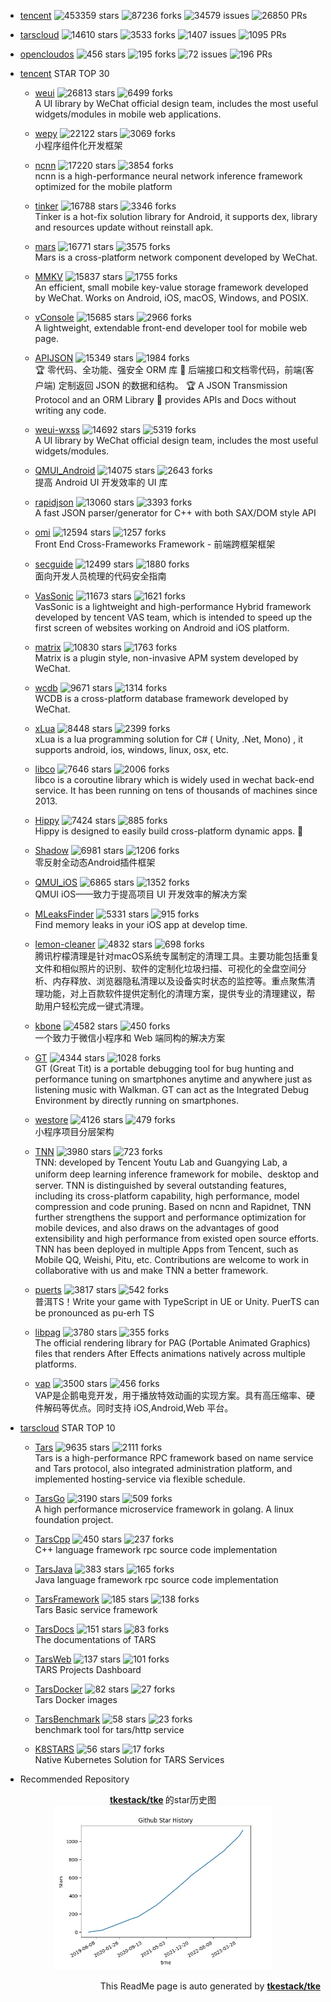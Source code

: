 
+ [tencent](https://github.com/tencent)
![453359 stars](https://img.shields.io/badge/Stars-453359-green)
![87236 forks](https://img.shields.io/badge/Forks-87236-green)
![34579 issues](https://img.shields.io/badge/Issues-34579-green)
![26850 PRs](https://img.shields.io/badge/PRs-26850-green)

+ [tarscloud](https://github.com/tarscloud)
![14610 stars](https://img.shields.io/badge/Stars-14610-green)
![3533 forks](https://img.shields.io/badge/Forks-3533-green)
![1407 issues](https://img.shields.io/badge/Issues-1407-green)
![1095 PRs](https://img.shields.io/badge/PRs-1095-green)

+ [opencloudos](https://github.com/opencloudos)
![456 stars](https://img.shields.io/badge/Stars-456-green)
![195 forks](https://img.shields.io/badge/Forks-195-green)
![72 issues](https://img.shields.io/badge/Issues-72-green)
![196 PRs](https://img.shields.io/badge/PRs-196-green)



+ [tencent](https://github.com/tencent) STAR TOP 30
    
    + [weui](https://github.com/tencent/weui) 
    ![26813 stars](https://img.shields.io/badge/Stars-26813-green)
    ![6499 forks](https://img.shields.io/badge/Forks-6499-green)  
    A UI library by WeChat official design team, includes the most useful widgets/modules in mobile web applications.
    
    + [wepy](https://github.com/tencent/wepy) 
    ![22122 stars](https://img.shields.io/badge/Stars-22122-green)
    ![3069 forks](https://img.shields.io/badge/Forks-3069-green)  
    小程序组件化开发框架
    
    + [ncnn](https://github.com/tencent/ncnn) 
    ![17220 stars](https://img.shields.io/badge/Stars-17220-green)
    ![3854 forks](https://img.shields.io/badge/Forks-3854-green)  
    ncnn is a high-performance neural network inference framework optimized for the mobile platform
    
    + [tinker](https://github.com/tencent/tinker) 
    ![16788 stars](https://img.shields.io/badge/Stars-16788-green)
    ![3346 forks](https://img.shields.io/badge/Forks-3346-green)  
    Tinker is a hot-fix solution library for Android, it supports dex, library and resources update without reinstall apk.
    
    + [mars](https://github.com/tencent/mars) 
    ![16771 stars](https://img.shields.io/badge/Stars-16771-green)
    ![3575 forks](https://img.shields.io/badge/Forks-3575-green)  
    Mars is a cross-platform network component  developed by WeChat.
    
    + [MMKV](https://github.com/tencent/MMKV) 
    ![15837 stars](https://img.shields.io/badge/Stars-15837-green)
    ![1755 forks](https://img.shields.io/badge/Forks-1755-green)  
    An efficient, small mobile key-value storage framework developed by WeChat. Works on Android, iOS, macOS, Windows, and POSIX.
    
    + [vConsole](https://github.com/tencent/vConsole) 
    ![15685 stars](https://img.shields.io/badge/Stars-15685-green)
    ![2966 forks](https://img.shields.io/badge/Forks-2966-green)  
    A lightweight, extendable front-end developer tool for mobile web page.
    
    + [APIJSON](https://github.com/tencent/APIJSON) 
    ![15349 stars](https://img.shields.io/badge/Stars-15349-green)
    ![1984 forks](https://img.shields.io/badge/Forks-1984-green)  
    🏆 零代码、全功能、强安全 ORM 库 🚀 后端接口和文档零代码，前端(客户端) 定制返回 JSON 的数据和结构。 🏆 A JSON Transmission Protocol and an ORM Library 🚀  provides APIs and Docs without writing any code.
    
    + [weui-wxss](https://github.com/tencent/weui-wxss) 
    ![14692 stars](https://img.shields.io/badge/Stars-14692-green)
    ![5319 forks](https://img.shields.io/badge/Forks-5319-green)  
    A UI library by WeChat official design team, includes the most useful widgets/modules.
    
    + [QMUI_Android](https://github.com/tencent/QMUI_Android) 
    ![14075 stars](https://img.shields.io/badge/Stars-14075-green)
    ![2643 forks](https://img.shields.io/badge/Forks-2643-green)  
    提高 Android UI 开发效率的 UI 库
    
    + [rapidjson](https://github.com/tencent/rapidjson) 
    ![13060 stars](https://img.shields.io/badge/Stars-13060-green)
    ![3393 forks](https://img.shields.io/badge/Forks-3393-green)  
    A fast JSON parser/generator for C++ with both SAX/DOM style API
    
    + [omi](https://github.com/tencent/omi) 
    ![12594 stars](https://img.shields.io/badge/Stars-12594-green)
    ![1257 forks](https://img.shields.io/badge/Forks-1257-green)  
     Front End Cross-Frameworks Framework - 前端跨框架框架
    
    + [secguide](https://github.com/tencent/secguide) 
    ![12499 stars](https://img.shields.io/badge/Stars-12499-green)
    ![1880 forks](https://img.shields.io/badge/Forks-1880-green)  
    面向开发人员梳理的代码安全指南
    
    + [VasSonic](https://github.com/tencent/VasSonic) 
    ![11673 stars](https://img.shields.io/badge/Stars-11673-green)
    ![1621 forks](https://img.shields.io/badge/Forks-1621-green)  
    VasSonic is a lightweight and high-performance Hybrid framework developed by tencent VAS team, which is intended to speed up the first screen of websites working on Android and iOS platform. 
    
    + [matrix](https://github.com/tencent/matrix) 
    ![10830 stars](https://img.shields.io/badge/Stars-10830-green)
    ![1763 forks](https://img.shields.io/badge/Forks-1763-green)  
    Matrix is a plugin style, non-invasive APM system developed by WeChat.
    
    + [wcdb](https://github.com/tencent/wcdb) 
    ![9671 stars](https://img.shields.io/badge/Stars-9671-green)
    ![1314 forks](https://img.shields.io/badge/Forks-1314-green)  
    WCDB is a cross-platform database framework developed by WeChat.
    
    + [xLua](https://github.com/tencent/xLua) 
    ![8448 stars](https://img.shields.io/badge/Stars-8448-green)
    ![2399 forks](https://img.shields.io/badge/Forks-2399-green)  
    xLua is a lua programming solution for  C# ( Unity, .Net, Mono) , it supports android, ios, windows, linux, osx, etc.
    
    + [libco](https://github.com/tencent/libco) 
    ![7646 stars](https://img.shields.io/badge/Stars-7646-green)
    ![2006 forks](https://img.shields.io/badge/Forks-2006-green)  
    libco is a coroutine library which is widely used in wechat  back-end service. It has been running on tens of thousands of machines since 2013.
    
    + [Hippy](https://github.com/tencent/Hippy) 
    ![7424 stars](https://img.shields.io/badge/Stars-7424-green)
    ![885 forks](https://img.shields.io/badge/Forks-885-green)  
    Hippy is designed to easily build cross-platform dynamic apps. 👏
    
    + [Shadow](https://github.com/tencent/Shadow) 
    ![6981 stars](https://img.shields.io/badge/Stars-6981-green)
    ![1206 forks](https://img.shields.io/badge/Forks-1206-green)  
    零反射全动态Android插件框架
    
    + [QMUI_iOS](https://github.com/tencent/QMUI_iOS) 
    ![6865 stars](https://img.shields.io/badge/Stars-6865-green)
    ![1352 forks](https://img.shields.io/badge/Forks-1352-green)  
    QMUI iOS——致力于提高项目 UI 开发效率的解决方案
    
    + [MLeaksFinder](https://github.com/tencent/MLeaksFinder) 
    ![5331 stars](https://img.shields.io/badge/Stars-5331-green)
    ![915 forks](https://img.shields.io/badge/Forks-915-green)  
    Find memory leaks in your iOS app at develop time.
    
    + [lemon-cleaner](https://github.com/tencent/lemon-cleaner) 
    ![4832 stars](https://img.shields.io/badge/Stars-4832-green)
    ![698 forks](https://img.shields.io/badge/Forks-698-green)  
    腾讯柠檬清理是针对macOS系统专属制定的清理工具。主要功能包括重复文件和相似照片的识别、软件的定制化垃圾扫描、可视化的全盘空间分析、内存释放、浏览器隐私清理以及设备实时状态的监控等。重点聚焦清理功能，对上百款软件提供定制化的清理方案，提供专业的清理建议，帮助用户轻松完成一键式清理。
    
    + [kbone](https://github.com/tencent/kbone) 
    ![4582 stars](https://img.shields.io/badge/Stars-4582-green)
    ![450 forks](https://img.shields.io/badge/Forks-450-green)  
    一个致力于微信小程序和 Web 端同构的解决方案
    
    + [GT](https://github.com/tencent/GT) 
    ![4344 stars](https://img.shields.io/badge/Stars-4344-green)
    ![1028 forks](https://img.shields.io/badge/Forks-1028-green)  
    GT (Great Tit) is a portable debugging tool for bug hunting and performance tuning on smartphones anytime and anywhere just as listening music with Walkman. GT can act as the Integrated Debug Environment by directly running on smartphones.
    
    + [westore](https://github.com/tencent/westore) 
    ![4126 stars](https://img.shields.io/badge/Stars-4126-green)
    ![479 forks](https://img.shields.io/badge/Forks-479-green)  
    小程序项目分层架构
    
    + [TNN](https://github.com/tencent/TNN) 
    ![3980 stars](https://img.shields.io/badge/Stars-3980-green)
    ![723 forks](https://img.shields.io/badge/Forks-723-green)  
    TNN: developed by Tencent Youtu Lab and Guangying Lab, a uniform deep learning inference framework for mobile、desktop and server. TNN is distinguished by several outstanding features, including its cross-platform capability, high performance, model compression and code pruning. Based on ncnn and Rapidnet, TNN further strengthens the support and performance optimization for mobile devices, and also draws on the advantages of good extensibility and high performance from existed open source efforts. TNN has been deployed in multiple Apps from Tencent, such as Mobile QQ, Weishi, Pitu, etc. Contributions are welcome to work in collaborative with us and make TNN a better framework. 
    
    + [puerts](https://github.com/tencent/puerts) 
    ![3817 stars](https://img.shields.io/badge/Stars-3817-green)
    ![542 forks](https://img.shields.io/badge/Forks-542-green)  
    普洱TS！Write your game with TypeScript in UE or Unity. PuerTS can be pronounced as pu-erh TS
    
    + [libpag](https://github.com/tencent/libpag) 
    ![3780 stars](https://img.shields.io/badge/Stars-3780-green)
    ![355 forks](https://img.shields.io/badge/Forks-355-green)  
    The official rendering library for PAG (Portable Animated Graphics) files that renders After Effects animations natively across multiple platforms.
    
    + [vap](https://github.com/tencent/vap) 
    ![3500 stars](https://img.shields.io/badge/Stars-3500-green)
    ![456 forks](https://img.shields.io/badge/Forks-456-green)  
    VAP是企鹅电竞开发，用于播放特效动画的实现方案。具有高压缩率、硬件解码等优点。同时支持 iOS,Android,Web 平台。
    

+ [tarscloud](https://github.com/tarscloud) STAR TOP 10
    
    + [Tars](https://github.com/tarscloud/Tars) 
    ![9635 stars](https://img.shields.io/badge/Stars-9635-green)
    ![2111 forks](https://img.shields.io/badge/Forks-2111-green)  
    Tars is a high-performance RPC framework based on name service and Tars protocol, also integrated administration platform, and implemented hosting-service via flexible schedule.
    
    + [TarsGo](https://github.com/tarscloud/TarsGo) 
    ![3190 stars](https://img.shields.io/badge/Stars-3190-green)
    ![509 forks](https://img.shields.io/badge/Forks-509-green)  
    A  high performance microservice  framework  in golang. A linux foundation project.
    
    + [TarsCpp](https://github.com/tarscloud/TarsCpp) 
    ![450 stars](https://img.shields.io/badge/Stars-450-green)
    ![237 forks](https://img.shields.io/badge/Forks-237-green)  
    C++ language framework rpc source code implementation
    
    + [TarsJava](https://github.com/tarscloud/TarsJava) 
    ![383 stars](https://img.shields.io/badge/Stars-383-green)
    ![165 forks](https://img.shields.io/badge/Forks-165-green)  
    Java language framework rpc source code implementation
    
    + [TarsFramework](https://github.com/tarscloud/TarsFramework) 
    ![185 stars](https://img.shields.io/badge/Stars-185-green)
    ![138 forks](https://img.shields.io/badge/Forks-138-green)  
    Tars Basic service framework
    
    + [TarsDocs](https://github.com/tarscloud/TarsDocs) 
    ![151 stars](https://img.shields.io/badge/Stars-151-green)
    ![83 forks](https://img.shields.io/badge/Forks-83-green)  
    The documentations of TARS
    
    + [TarsWeb](https://github.com/tarscloud/TarsWeb) 
    ![137 stars](https://img.shields.io/badge/Stars-137-green)
    ![101 forks](https://img.shields.io/badge/Forks-101-green)  
    TARS Projects Dashboard
    
    + [TarsDocker](https://github.com/tarscloud/TarsDocker) 
    ![82 stars](https://img.shields.io/badge/Stars-82-green)
    ![27 forks](https://img.shields.io/badge/Forks-27-green)  
    Tars Docker  images
    
    + [TarsBenchmark](https://github.com/tarscloud/TarsBenchmark) 
    ![58 stars](https://img.shields.io/badge/Stars-58-green)
    ![23 forks](https://img.shields.io/badge/Forks-23-green)  
    benchmark tool for tars/http service
    
    + [K8STARS](https://github.com/tarscloud/K8STARS) 
    ![56 stars](https://img.shields.io/badge/Stars-56-green)
    ![17 forks](https://img.shields.io/badge/Forks-17-green)  
    Native Kubernetes  Solution for TARS Services
    


+ Recommended Repository  
<p align="center">
      <strong>
        <a href="https://github.com/tkestack/tke" target="_blank">tkestack/tke</a>
      </strong>  的star历史图
  <br>
  <img src="https://raw.githubusercontent.com/ButterAndButterfly/GithubTools/master/data/stars_history.jpg" width="350px"></img>    
</p>

<p align="right">
      This ReadMe page is auto generated by 
      <strong>
        <a href="https://github.com/tkestack/tke" target="_blank">tkestack/tke</a><br>
      </strong>   
</p>
